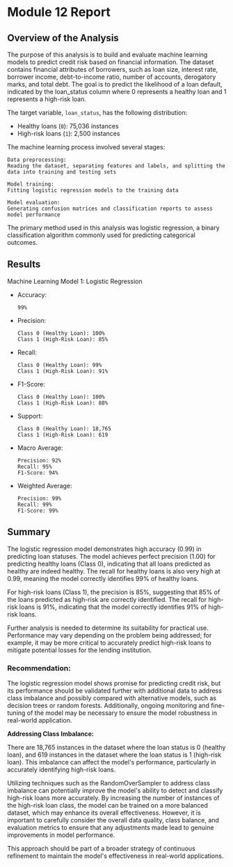 # Module 12 Report

## Overview of the Analysis

The purpose of this analysis is to build and evaluate machine learning models to predict credit risk based on financial information. The dataset contains financial attributes of borrowers, such as loan size, interest rate, borrower income, debt-to-income ratio, number of accounts, derogatory marks, and total debt. The goal is to predict the likelihood of a loan default, indicated by the loan_status column where 0 represents a healthy loan and 1 represents a high-risk loan.

The target variable, `loan_status`, has the following distribution:

- Healthy loans (`0`): 75,036 instances
- High-risk loans (`1`): 2,500 instances

The machine learning process involved several stages:

    Data preprocessing: 
    Reading the dataset, separating features and labels, and splitting the data into training and testing sets

    Model training: 
    Fitting logistic regression models to the training data

    Model evaluation: 
    Generating confusion matrices and classification reports to assess model performance

The primary method used in this analysis was logistic regression, a binary classification algorithm commonly used for predicting categorical outcomes.

## Results

Machine Learning Model 1: Logistic Regression

- Accuracy:
 
      99%

- Precision:
    
      Class 0 (Healthy Loan): 100%
      Class 1 (High-Risk Loan): 85%

- Recall:

      Class 0 (Healthy Loan): 99%
      Class 1 (High-Risk Loan): 91%

- F1-Score:

      Class 0 (Healthy Loan): 100%
      Class 1 (High-Risk Loan): 88%

- Support:

      Class 0 (Healthy Loan): 18,765
      Class 1 (High-Risk Loan): 619

- Macro Average:

      Precision: 92%
      Recall: 95%
      F1-Score: 94%

- Weighted Average:

      Precision: 99%
      Recall: 99%
      F1-Score: 99%

## Summary

The logistic regression model demonstrates high accuracy (0.99) in predicting loan statuses. The model achieves perfect precision (1.00) for predicting healthy loans (Class 0), indicating that all loans predicted as healthy are indeed healthy. The recall for healthy loans is also very high at 0.99, meaning the model correctly identifies 99% of healthy loans.

For high-risk loans (Class 1), the precision is 85%, suggesting that 85% of the loans predicted as high-risk are correctly identified. The recall for high-risk loans is 91%, indicating that the model correctly identifies 91% of high-risk loans.

Further analysis is needed to determine its suitability for practical use. Performance may vary depending on the problem being addressed; for example, it may be more critical to accurately predict high-risk loans to mitigate potential losses for the lending institution.

### Recommendation: 

The logistic regression model shows promise for predicting credit risk, but its performance should be validated further with additional data to address class imbalance and possibly compared with alternative models, such as decision trees or random forests. Additionally, ongoing monitoring and fine-tuning of the model may be necessary to ensure the model robustness in real-world application.

**Addressing Class Imbalance:**

There are 18,765 instances in the dataset where the loan status is 0 (healthy loan), and 619 instances in the dataset where the loan status is 1 (high-risk loan). This imbalance can affect the model's performance, particularly in accurately identifying high-risk loans.

Utilizing techniques such as the RandomOverSampler to address class imbalance can potentially improve the model's ability to detect and classify high-risk loans more accurately. By increasing the number of instances of the high-risk loan class, the model can be trained on a more balanced dataset, which may enhance its overall effectiveness. However, it is important to carefully consider the overall data quality, class balance, and evaluation metrics to ensure that any adjustments made lead to genuine improvements in model performance.

This approach should be part of a broader strategy of continuous refinement to maintain the model's effectiveness in real-world applications.
